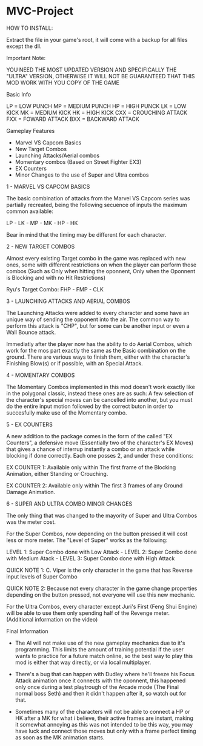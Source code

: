 # MVC-Project


HOW TO INSTALL:

Extract the file in your game's root, it will come with a backup for all files except the dll.



Important Note:

YOU NEED THE MOST UPDATED VERSION AND SPECIFICALLY THE "ULTRA" VERSION, OTHERWISE IT WILL NOT BE GUARANTEED THAT THIS MOD WORK WITH YOU COPY OF THE GAME



Basic Info

LP = LOW PUNCH
MP = MEDIUM PUNCH
HP = HIGH PUNCK
LK = LOW KICK
MK = MEDIUM KICK
HK = HIGH KICK
CXX = CROUCHING ATTACK
FXX = FOWARD ATTACK
BXX = BACKWARD ATTACK



Gameplay Features

- Marvel VS Capcom Basics
- New Target Combos
- Launching Attacks/Aerial combos
- Momentary combos (Based on Street Fighter EX3)
- EX Counters
- Minor Changes to the use of Super and Ultra combos




1 - MARVEL VS CAPCOM BASICS


The basic combination of attacks from the Marvel VS Capcom series was partially recreated, being the following secuence of inputs the maximum common available:

LP - LK - MP - MK - HP - HK

Bear in mind that the timing may be different for each character.



2 - NEW TARGET COMBOS


Almost every existing Target combo in the game was replaced with new ones, some with different restrictions on when the player can perform those combos
(Such as Only when hitting the oponnent, Only when the Oponnent is Blocking and with no Hit Restrictions)

Ryu's Target Combo: FHP - FMP - CLK



3 - LAUNCHING ATTACKS AND AERIAL COMBOS


The Launching Attacks were added to every character and some have an unique way of sending the opponent into the air. The common way to perform this attack is "CHP", but for some can be another input or even a Wall Bounce attack.

Immediatly after the player now has the ability to do Aerial Combos, which work for the mos part exactly the same as the Basic combination on the ground.
There are various ways to finish them, either with the character's Finishing Blow(s) or if possible, with an Special Attack.



4 - MOMENTARY COMBOS


The Momentary Combos implemented in this mod doesn't work exactly like in the polygonal classic, instead these ones are as such:
A few selection of the character's special moves can be cancelled into another, but you must do the entire input motion followed by the correct buton in order to succesfully make use of the Momentary combo.



5 - EX COUNTERS


A new addition to the package comes in the form of the called "EX Counters", a defensive move (Essentially two of the character's EX Moves) that gives a chance
of interrup instantly a combo or an attack while blocking if done correctly. Each one posses 2, and under these conditions:

EX COUNTER 1: Available only within The first frame of the Blocking Animation, either Standing or Crouching.

EX COUNTER 2: Available only within The first 3 frames of any Ground Damage Animation.



6 - SUPER AND ULTRA COMBO MINOR CHANGES


The only thing that was changed to the mayority of Super and Ultra Combos was the meter cost.


For the Super Combos, now depending on the button pressed it will cost less or more meter. The "Level of Super" works as the following:

LEVEL 1: Super Combo done with Low Attack - LEVEL 2: Super Combo done with Medium Atack - LEVEL 3: Super Combo done with High Attack

QUICK NOTE 1: C. Viper is the only character in the game that has Reverse input levels of Super Combo

QUICK NOTE 2: Because not every character in the game change properties depending on the button pressed, not everyone will use this new mechanic.


For the Ultra Combos, every character except Juri's First (Feng Shui Engine) will be able to use them only spending half of the Revenge meter. (Additional information on the video)



Final Information


- The AI will not make use of the new gameplay mechanics due to it's programming. This limits the amount of training potential if the user wants to practice for a future match online, so the best way to play this mod is either that way directly, or via local multiplayer.

- There's a bug that can happen with Dudley where he'll freeze his Focus Attack animation once it connects with the oponnent, this happened only once during a test playtrough of the Arcade mode (The Final normal boss Seth) and then it didn't happen after it, so watch out for that.

- Sometimes many of the characters will not be able to connect a HP or HK after a MK for what i believe, their active frames are instant, making it somewhat annoying as this was not intended to be this way, you may have luck and connect those moves but only with a frame perfect timing as soon as the MK animation starts.
